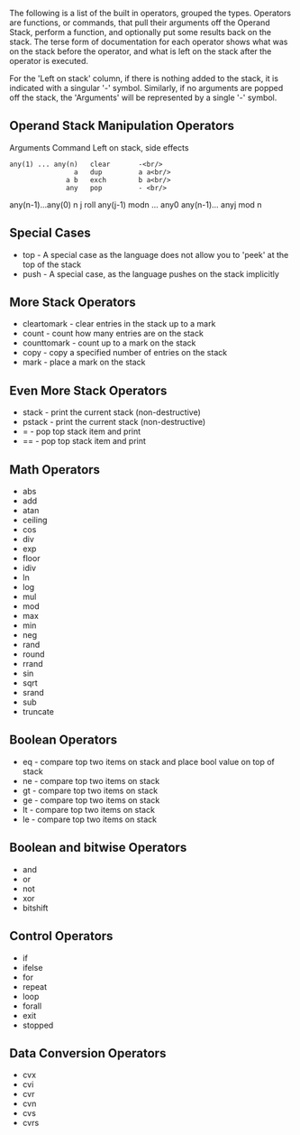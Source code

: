 The following is a list of the built in operators, grouped the types.
Operators are functions, or commands, that pull their arguments off the 
Operand Stack, perform a function, and optionally put some results back
on the stack.  The terse form of documentation for each operator shows 
what was on the stack before the operator, and what is left on the stack
after the operator is executed.

For the 'Left on stack' column, if there is nothing added to the stack,
it is indicated with a singular '-' symbol.  Similarly, if no arguments
are popped off the stack, the 'Arguments' will be represented by a single
'-' symbol.

Operand Stack Manipulation Operators
---------------
Arguments               Command     Left on stack, side effects<br/>

    any(1) ... any(n)   clear       -<br/>
                    a   dup         a a<br/>
                  a b   exch        b a<br/>
                  any   pop         - <br/>
any(n-1)...any(0) n j   roll        any(j-1) modn ... any0 any(n-1)... anyj mod n<br/> 

Special Cases
-------------
* top     - A special case as the language does not allow you to 'peek' at the top of the stack
* push    - A special case, as the language pushes on the stack implicitly

More Stack Operators
--------------------

* cleartomark   - clear entries in the stack up to a mark
* count         - count how many entries are on the stack
* counttomark   - count up to a mark on the stack
* copy          - copy a specified number of entries on the stack
* mark          - place a mark on the stack

Even More Stack Operators
--------------
* stack         - print the current stack (non-destructive)
* pstack        - print the current stack (non-destructive)
* =             - pop top stack item and print
* ==            - pop top stack item and print

Math Operators
--------------
* abs
* add
* atan
* ceiling
* cos
* div
* exp
* floor
* idiv
* ln
* log
* mul
* mod
* max
* min
* neg
* rand
* round
* rrand
* sin
* sqrt
* srand
* sub
* truncate

Boolean Operators
-----------------
* eq            - compare top two items on stack and place bool value on top of stack
* ne            - compare top two items on stack
* gt            - compare top two items on stack
* ge            - compare top two items on stack
* lt            - compare top two items on stack
* le            - compare top two items on stack

Boolean and bitwise Operators
-----------------------------
* and
* or
* not
* xor
* bitshift

Control Operators
-----------------
* if
* ifelse
* for
* repeat
* loop
* forall
* exit
* stopped

Data Conversion Operators
-------------------------
* cvx
* cvi
* cvr
* cvn
* cvs
* cvrs
